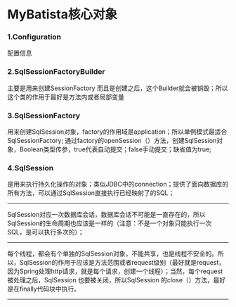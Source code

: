 # MyBatista核心对象

### 1.Configuration

配置信息

### 2.SqlSessionFactoryBuilder
主要是用来创建SessionFactory
而且是创建之后，这个Builder就会被销毁；所以这个类的作用于最好是方法内或者局部变量

### 3.SqlSessionFactory
用来创建SqlSession对象，factory的作用域是application；所以单例模式最适合SqlSessionFactory;
通过factory的openSession（）方法，创建SqlSession对象，Boolean类型传参，true代表自动提交；false手动提交；缺省值为true;

### 4.SqlSession

是用来执行持久化操作的对象；类似JDBC中的connection；提供了面向数据库的所有方法，可以通过SqlSession直接执行已经映射了的SQL；

---

SqlSession对应一次数据库会话，数据库会话不可能是一直存在的，所以SqlSession的生命周期也应该是一样的（注意：不是一个对象只能执行一次SQL，是可以执行多次的）；

---

每个线程，都会有个单独的SqlSession对象，不能共享，也是线程不安全的。所以，SqlSession的作用于应该是方法范围或者request级别（最好就是request，因为Spring处理http请求，就是每个请求，创建一个线程）；当然，每个request被处理之后，SqlSession 也要被关闭，所以SqlSession 的close（）方法，最好是在finally代码块中执行。

---